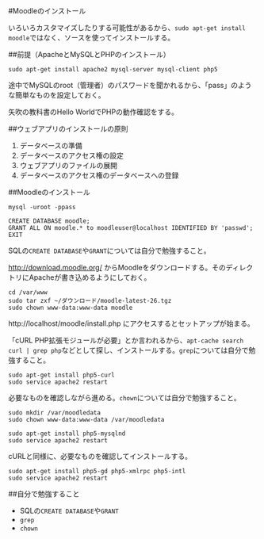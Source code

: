#Moodleのインストール

いろいろカスタマイズしたりする可能性があるから、`sudo apt-get install moodle`ではなく、ソースを使ってインストールする。

##前提（ApacheとMySQLとPHPのインストール）

```
sudo apt-get install apache2 mysql-server mysql-client php5
```

途中でMySQLのroot（管理者）のパスワードを聞かれるから、「pass」のような簡単なものを設定しておく。

矢吹の教科書のHello WorldでPHPの動作確認をする。

##ウェブアプリのインストールの原則

1. データベースの準備
1. データベースのアクセス権の設定
1. ウェブアプリのファイルの展開
1. データベースのアクセス権のデータベースへの登録

##Moodleのインストール

```
mysql -uroot -ppass
```

```
CREATE DATABASE moodle;
GRANT ALL ON moodle.* to moodleuser@localhost IDENTIFIED BY 'passwd';
EXIT
```

SQLの`CREATE DATABASE`や`GRANT`については自分で勉強すること。

http://download.moodle.org/ からMoodleをダウンロードする。そのディレクトリにApacheが書き込めるようにしておく。

```
cd /var/www
sudo tar zxf ~/ダウンロード/moodle-latest-26.tgz
sudo chown www-data:www-data moodle
```

http://localhost/moodle/install.php にアクセスするとセットアップが始まる。

「cURL PHP拡張モジュールが必要」とか言われるから、`apt-cache search curl | grep php`などとして探し、インストールする。`grep`については自分で勉強すること。

```
sudo apt-get install php5-curl
sudo service apache2 restart
```

必要なものを確認しながら進める。`chown`については自分で勉強すること。

```
sudo mkdir /var/moodledata
sudo chown www-data:www-data /var/moodledata
```

```
sudo apt-get install php5-mysqlnd
sudo service apache2 restart
```

cURLと同様に、必要なものを確認してインストールする。

```
sudo apt-get install php5-gd php5-xmlrpc php5-intl
sudo service apache2 restart
```

##自分で勉強すること

* SQLの`CREATE DATABASE`や`GRANT`
* `grep`
* `chown`
